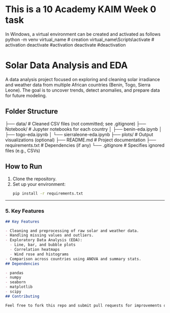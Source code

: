  # This is a 10 Academy KAIM Week 0 task
 In Windows, a virtual environment can be created and activated as follows
 python -m venv virtual_name # creation
 virtual_name\Scripts\activate # activation
  deactivate #activation
 deactivate #deactivation
# Solar Data Analysis and EDA
 A data analysis project focused on exploring and cleaning solar irradiance and weather data from multiple African countries (Benin, Togo, Sierra Leone). The goal is to uncover trends, detect anomalies, and prepare data for future modeling.

## Folder Structure
├── data/                  # Cleaned CSV files (not committed; see .gitignore)
├── Notebook/              # Jupyter notebooks for each country
│   ├── benin-eda.ipynb
│   ├── togo-eda.ipynb
│   └── sierraleone-eda.ipynb
├── plots/                 # Output visualizations (optional)
├── README.md              # Project documentation
├── requirements.txt       # Dependencies (if any)
└── .gitignore             # Specifies ignored files (e.g., CSVs)
## How to Run

1. Clone the repository.
2. Set up your environment:
   ```bash
   pip install -r requirements.txt

---

### 5. **Key Features**
```markdown
## Key Features

- Cleaning and preprocessing of raw solar and weather data.
- Handling missing values and outliers.
- Exploratory Data Analysis (EDA):
  - Line, bar, and bubble plots
  - Correlation heatmaps
  - Wind rose and histograms
- Comparison across countries using ANOVA and summary stats.
## Dependencies

- pandas
- numpy
- seaborn
- matplotlib
- scipy
## Contributing

Feel free to fork this repo and submit pull requests for improvements or country extensions.

